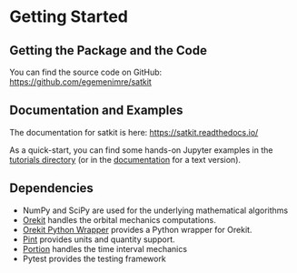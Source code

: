 # Getting Started

## Getting the Package and the Code

You can find the source code on GitHub: <https://github.com/egemenimre/satkit>

## Documentation and Examples

The documentation for satkit is here: <https://satkit.readthedocs.io/>

As a quick-start, you can find some hands-on Jupyter examples in
the [tutorials directory](https://github.com/egemenimre/satkit/tree/master/docs/tutorials) (or in the [documentation](tutorials.md) for a text version).

## Dependencies

- NumPy and SciPy are used for the underlying mathematical algorithms
- [Orekit](https://www.orekit.org) handles the orbital mechanics computations.
- [Orekit Python Wrapper](https://gitlab.orekit.org/orekit-labs/python-wrapper) provides a Python wrapper for Orekit.
- [Pint](https://github.com/hgrecco/pint) provides units and quantity support.
- [Portion](https://github.com/AlexandreDecan/portion) handles the time interval mechanics
- Pytest provides the testing framework